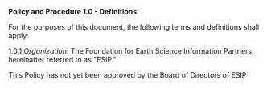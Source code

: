 **Policy and Procedure 1.0 - Definitions**

For the purposes of this document, the following terms and definitions shall apply:

1.0.1 *Organization*: The Foundation for Earth Science Information Partners, hereinafter referred to as "ESIP."

This Policy has not yet been approved by the Board of Directors of ESIP
